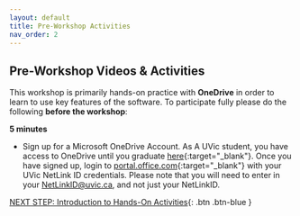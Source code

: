 ```yaml
---
layout: default
title: Pre-Workshop Activities
nav_order: 2
---
```

## Pre-Workshop Videos & Activities
This workshop is primarily hands-on practice with **OneDrive** in order to learn to use key features of the software. To participate fully please do the following **before the workshop**:

**5 minutes**<br>
- Sign up for a Microsoft OneDrive Account. As A UVic student, you have access to OneDrive until you graduate [here](https://onlineservices.uvic.ca/){:target="_blank"}. Once you have signed up, login to [portal.office.com](portal.office.com){:target="_blank"} with your UVic NetLink ID credentials. Please note that you will need to enter in your NetLinkID@uvic.ca, and not just your NetLinkID.

[NEXT STEP: Introduction to Hands-On Activities](activities-intro.html){: .btn .btn-blue }
